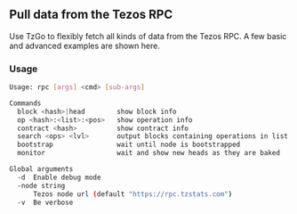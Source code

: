 ## Pull data from the Tezos RPC

Use TzGo to flexibly fetch all kinds of data from the Tezos RPC. A few basic and advanced examples are shown here.

### Usage

```sh
Usage: rpc [args] <cmd> [sub-args]

Commands
  block <hash>|head        show block info
  op <hash>:<list>:<pos>   show operation info
  contract <hash>          show contract info
  search <ops> <lvl>       output blocks containing operations in list
  bootstrap                wait until node is bootstrapped
  monitor                  wait and show new heads as they are baked

Global arguments
  -d  Enable debug mode
  -node string
      Tezos node url (default "https://rpc.tzstats.com")
  -v  Be verbose
```

